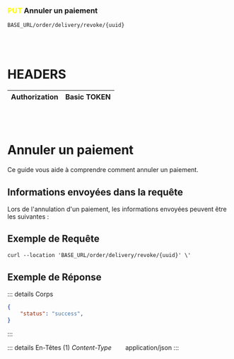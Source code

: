 ### <span style="color:yellow">PUT</span> Annuler un paiement

````
BASE_URL/order/delivery/revoke/{uuid}
````

<br/> <br/> 

# HEADERS

| Authorization | Basic TOKEN |
| ------------- | ----------- |

<br/> <br/>

# Annuler un paiement
Ce guide vous aide à comprendre comment annuler un paiement.


## Informations envoyées dans la requête

Lors de l'annulation d'un paiement, les informations envoyées peuvent être les suivantes :


## Exemple de Requête

```txt
curl --location 'BASE_URL/order/delivery/revoke/{uuid}' \'

```


## Exemple de Réponse

::: details Corps  

```json
{
    "status": "success",
}
```
:::


::: details En-Têtes (1)
 *Content-Type*    &nbsp;&nbsp;&nbsp;&nbsp;&nbsp;&nbsp;     application/json
:::
